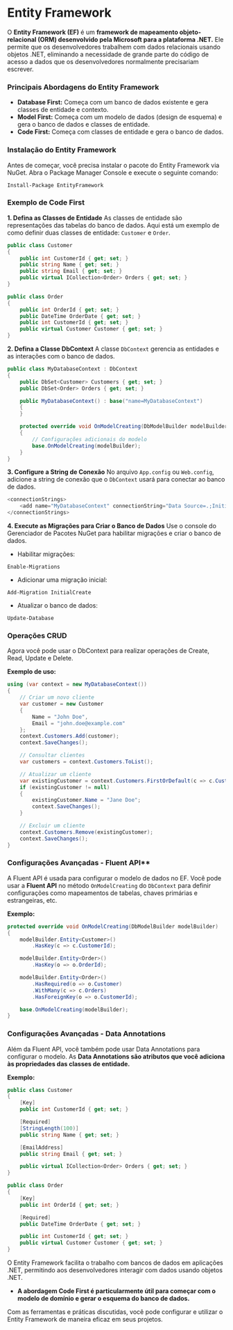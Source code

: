 # Entity Framework

O **Entity Framework (EF)** é um **framework de mapeamento objeto-relacional (ORM) desenvolvido pela Microsoft para a plataforma .NET.** Ele permite que os desenvolvedores trabalhem com dados relacionais usando objetos .NET, eliminando a necessidade de grande parte do código de acesso a dados que os desenvolvedores normalmente precisariam escrever.

### Principais Abordagens do Entity Framework
- **Database First:** Começa com um banco de dados existente e gera classes de entidade e contexto.
- **Model First:** Começa com um modelo de dados (design de esquema) e gera o banco de dados e classes de entidade.
- **Code First:** Começa com classes de entidade e gera o banco de dados.

### Instalação do Entity Framework
Antes de começar, você precisa instalar o pacote do Entity Framework via NuGet. Abra o Package Manager Console e execute o seguinte comando:
```shell
Install-Package EntityFramework
```

### Exemplo de Code First
**1. Defina as Classes de Entidade**
As classes de entidade são representações das tabelas do banco de dados. Aqui está um exemplo de como definir duas classes de entidade: `Customer` e `Order`.
```csharp
public class Customer
{
    public int CustomerId { get; set; }
    public string Name { get; set; }
    public string Email { get; set; }
    public virtual ICollection<Order> Orders { get; set; }
}

public class Order
{
    public int OrderId { get; set; }
    public DateTime OrderDate { get; set; }
    public int CustomerId { get; set; }
    public virtual Customer Customer { get; set; }
}
```

**2. Defina a Classe DbContext**
A classe `DbContext` gerencia as entidades e as interações com o banco de dados.
```csharp
public class MyDatabaseContext : DbContext
{
    public DbSet<Customer> Customers { get; set; }
    public DbSet<Order> Orders { get; set; }

    public MyDatabaseContext() : base("name=MyDatabaseContext")
    {
    }

    protected override void OnModelCreating(DbModelBuilder modelBuilder)
    {
        // Configurações adicionais do modelo
        base.OnModelCreating(modelBuilder);
    }
}
```

**3. Configure a String de Conexão**
No arquivo `App.config` ou `Web.config`, adicione a string de conexão que o `DbContext` usará para conectar ao banco de dados.
```csharp
<connectionStrings>
    <add name="MyDatabaseContext" connectionString="Data Source=.;Initial Catalog=MyDatabase;Integrated Security=True" providerName="System.Data.SqlClient" />
</connectionStrings>
```

**4. Execute as Migrações para Criar o Banco de Dados**
Use o console do Gerenciador de Pacotes NuGet para habilitar migrações e criar o banco de dados.

- Habilitar migrações:
```shell
Enable-Migrations
```

- Adicionar uma migração inicial:
```shell
Add-Migration InitialCreate
```

- Atualizar o banco de dados:
```shell
Update-Database
```

### Operações CRUD
Agora você pode usar o DbContext para realizar operações de Create, Read, Update e Delete.

**Exemplo de uso:**
```csharp
using (var context = new MyDatabaseContext())
{
    // Criar um novo cliente
    var customer = new Customer
    {
        Name = "John Doe",
        Email = "john.doe@example.com"
    };
    context.Customers.Add(customer);
    context.SaveChanges();

    // Consultar clientes
    var customers = context.Customers.ToList();

    // Atualizar um cliente
    var existingCustomer = context.Customers.FirstOrDefault(c => c.CustomerId == customer.CustomerId);
    if (existingCustomer != null)
    {
        existingCustomer.Name = "Jane Doe";
        context.SaveChanges();
    }

    // Excluir um cliente
    context.Customers.Remove(existingCustomer);
    context.SaveChanges();
}
```

### Configurações Avançadas - Fluent API**
A Fluent API é usada para configurar o modelo de dados no EF. Você pode usar a **Fluent API** no método `OnModelCreating` do `DbContext` para definir configurações como mapeamentos de tabelas, chaves primárias e estrangeiras, etc.

**Exemplo:**
```csharp
protected override void OnModelCreating(DbModelBuilder modelBuilder)
{
    modelBuilder.Entity<Customer>()
        .HasKey(c => c.CustomerId);

    modelBuilder.Entity<Order>()
        .HasKey(o => o.OrderId);

    modelBuilder.Entity<Order>()
        .HasRequired(o => o.Customer)
        .WithMany(c => c.Orders)
        .HasForeignKey(o => o.CustomerId);

    base.OnModelCreating(modelBuilder);
}
```

### Configurações Avançadas - Data Annotations
Além da Fluent API, você também pode usar Data Annotations para configurar o modelo. As **Data Annotations são atributos que você adiciona às propriedades das classes de entidade.**

**Exemplo:**
```csharp
public class Customer
{
    [Key]
    public int CustomerId { get; set; }

    [Required]
    [StringLength(100)]
    public string Name { get; set; }

    [EmailAddress]
    public string Email { get; set; }

    public virtual ICollection<Order> Orders { get; set; }
}

public class Order
{
    [Key]
    public int OrderId { get; set; }

    [Required]
    public DateTime OrderDate { get; set; }

    public int CustomerId { get; set; }
    public virtual Customer Customer { get; set; }
}
```

O Entity Framework facilita o trabalho com bancos de dados em aplicações .NET, permitindo aos desenvolvedores interagir com dados usando objetos .NET.
- **A abordagem Code First é particularmente útil para começar com o modelo de domínio e gerar o esquema do banco de dados.** 

Com as ferramentas e práticas discutidas, você pode configurar e utilizar o Entity Framework de maneira eficaz em seus projetos.